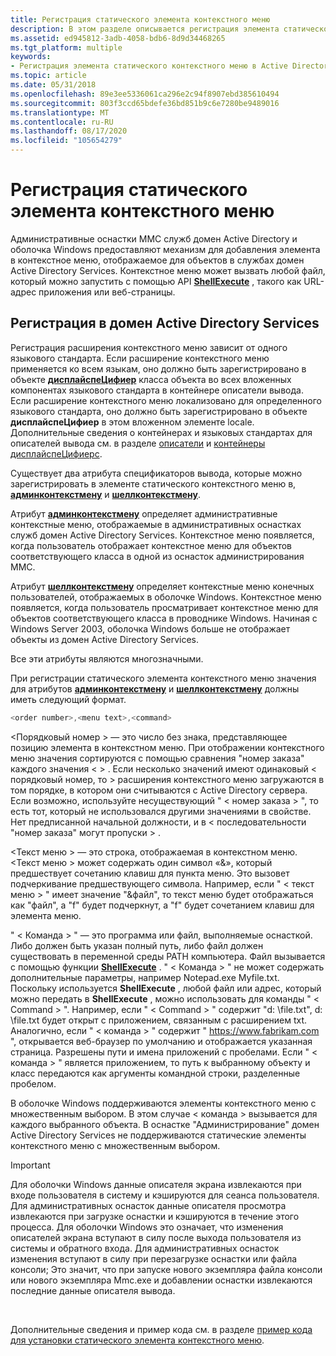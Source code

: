 ```yaml
---
title: Регистрация статического элемента контекстного меню
description: В этом разделе описывается регистрация элемента статического контекстного меню, отображаемого для Active Directory объектов.
ms.assetid: ed945812-3adb-4058-bdb6-8d9d34468265
ms.tgt_platform: multiple
keywords:
- Регистрация элемента статического контекстного меню в Active Directory
ms.topic: article
ms.date: 05/31/2018
ms.openlocfilehash: 89e3ee5336061ca296e2c94f8907ebd385610494
ms.sourcegitcommit: 803f3ccd65bdefe36bd851b9c6e7280be9489016
ms.translationtype: MT
ms.contentlocale: ru-RU
ms.lasthandoff: 08/17/2020
ms.locfileid: "105654279"
---
```

# <a name="registering-a-static-context-menu-item"></a>Регистрация статического элемента контекстного меню

Административные оснастки MMC служб домен Active Directory и оболочка Windows предоставляют механизм для добавления элемента в контекстное меню, отображаемое для объектов в службах домен Active Directory Services. Контекстное меню может вызвать любой файл, который можно запустить с помощью API [**ShellExecute**](/windows/win32/api/shellapi/nf-shellapi-shellexecutea) , такого как URL-адрес приложения или веб-страницы.

## <a name="registering-with-active-directory-domain-services"></a>Регистрация в домен Active Directory Services

Регистрация расширения контекстного меню зависит от одного языкового стандарта. Если расширение контекстного меню применяется ко всем языкам, оно должно быть зарегистрировано в объекте [**дисплайспеЦифиер**](/windows/desktop/ADSchema/c-displayspecifier) класса объекта во всех вложенных компонентах языкового стандарта в контейнере описатели вывода. Если расширение контекстного меню локализовано для определенного языкового стандарта, оно должно быть зарегистрировано в объекте **дисплайспеЦифиер** в этом вложенном элементе locale. Дополнительные сведения о контейнерах и языковых стандартах для описателей вывода см. в разделе [описатели](display-specifiers.md) и [контейнеры дисплайспеЦифиерс](displayspecifiers-container.md).

Существует два атрибута спецификаторов вывода, которые можно зарегистрировать в элементе статического контекстного меню в, [**админконтекстмену**](/windows/desktop/ADSchema/a-admincontextmenu) и [**шеллконтекстмену**](/windows/desktop/ADSchema/a-shellcontextmenu).

Атрибут [**админконтекстмену**](/windows/desktop/ADSchema/a-admincontextmenu) определяет административные контекстные меню, отображаемые в административных оснастках служб домен Active Directory Services. Контекстное меню появляется, когда пользователь отображает контекстное меню для объектов соответствующего класса в одной из оснасток администрирования MMC.

Атрибут [**шеллконтекстмену**](/windows/desktop/ADSchema/a-shellcontextmenu) определяет контекстные меню конечных пользователей, отображаемых в оболочке Windows. Контекстное меню появляется, когда пользователь просматривает контекстное меню для объектов соответствующего класса в проводнике Windows. Начиная с Windows Server 2003, оболочка Windows больше не отображает объекты из домен Active Directory Services.

Все эти атрибуты являются многозначными.

При регистрации статического элемента контекстного меню значения для атрибутов [**админконтекстмену**](/windows/desktop/ADSchema/a-admincontextmenu) и [**шеллконтекстмену**](/windows/desktop/ADSchema/a-shellcontextmenu) должны иметь следующий формат.


```C++
<order number>,<menu text>,<command>
```



&lt;Порядковый номер &gt; — это число без знака, представляющее позицию элемента в контекстном меню. При отображении контекстного меню значения сортируются с помощью сравнения "номер заказа" каждого значения &lt; &gt; . Если несколько значений имеют одинаковый &lt; порядковый номер, то &gt; расширения контекстного меню загружаются в том порядке, в котором они считываются с Active Directory сервера. Если возможно, используйте несуществующий " &lt; номер заказа &gt; ", то есть тот, который не использовался другими значениями в свойстве. Нет предписанной начальной должности, и в &lt; последовательности "номер заказа" могут пропуски &gt; .

&lt;Текст меню &gt; — это строка, отображаемая в контекстном меню. &lt;Текст меню &gt; может содержать один символ «&», который предшествует сочетанию клавиш для пункта меню. Это вызовет подчеркивание предшествующего символа. Например, если " &lt; текст меню &gt; " имеет значение "&файл", то текст меню будет отображаться как "файл", а "f" будет подчеркнут, а "f" будет сочетанием клавиш для элемента меню.

" &lt; Команда &gt; " — это программа или файл, выполняемые оснасткой. Либо должен быть указан полный путь, либо файл должен существовать в переменной среды PATH компьютера. Файл вызывается с помощью функции [**ShellExecute**](/windows/win32/api/shellapi/nf-shellapi-shellexecutea) . " &lt; Команда &gt; " не может содержать дополнительные параметры, например Notepad.exe Myfile.txt. Поскольку используется **ShellExecute** , любой файл или адрес, который можно передать в **ShellExecute** , можно использовать для команды " &lt; Command &gt; ". Например, если " &lt; Command &gt; " содержит "d: \\file.txt", d: \\file.txt будет открыт с приложением, связанным с расширением txt. Аналогично, если " &lt; команда &gt; " содержит " https://www.fabrikam.com ", открывается веб-браузер по умолчанию и отображается указанная страница. Разрешены пути и имена приложений с пробелами. Если " &lt; команда &gt; " является приложением, то путь к выбранному объекту и класс передаются как аргументы командной строки, разделенные пробелом.

В оболочке Windows поддерживаются элементы контекстного меню с множественным выбором. В этом случае &lt; команда &gt; вызывается для каждого выбранного объекта. В оснастке "Администрирование" домен Active Directory Services не поддерживаются статические элементы контекстного меню с множественным выбором.

> [!IMPORTANT]
> Для оболочки Windows данные описателя экрана извлекаются при входе пользователя в систему и кэшируются для сеанса пользователя. Для административных оснасток данные описателя просмотра извлекаются при загрузке оснастки и кэшируются в течение этого процесса. Для оболочки Windows это означает, что изменения описателей экрана вступают в силу после выхода пользователя из системы и обратного входа. Для административных оснасток изменения вступают в силу при перезагрузке оснастки или файла консоли; Это значит, что при запуске нового экземпляра файла консоли или нового экземпляра Mmc.exe и добавлении оснастки извлекаются последние данные описателя вывода.

 

Дополнительные сведения и пример кода см. в разделе [пример кода для установки статического элемента контекстного меню](example-code-for-installing-a-static-context-menu-item.md).

 

 